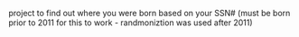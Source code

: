 project to find out where you were born based on your SSN# (must be born prior to 2011 for this to work - randmoniztion was used after 2011)